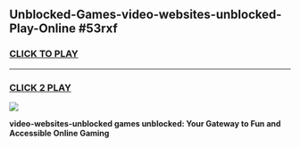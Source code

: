 
## Unblocked-Games-video-websites-unblocked-Play-Online #53rxf
<h3>
<a href="https://news.freeplayer.one?title=video-websites-unblocked&ref=3">CLICK TO PLAY</a></h3>
<hr>

<h3>
<a href="https://news.freeplayer.one?title=video-websites-unblocked&ref=3">CLICK 2 PLAY</a>
  
</h3>

<a href="https://news.freeplayer.one?title=video-websites-unblocked&ref=3"><img src="https://clearcache.store/games.png"></a>


**video-websites-unblocked games unblocked: Your Gateway to Fun and Accessible Online Gaming**
